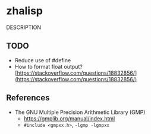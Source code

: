 # zhalisp
DESCRIPTION

## TODO
* Reduce use of #define
* How to format float output? [https://stackoverflow.com/questions/18832856/](https://stackoverflow.com/questions/18832856/)

## References
* The GNU Multiple Precision Arithmetic Library (GMP)
	* https://gmplib.org/manual/index.html
	* `#include <gmpxx.h>`, `-lgmp -lgmpxx`

